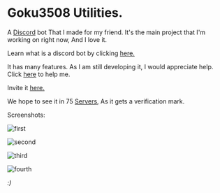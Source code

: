 # Goku3508 Utilities.

A [Discord](https://discord.gg/) bot That I made for my friend. It's the main project that I'm working on right now, And I love it.


Learn what is a discord bot by clicking [here.]()

It has many features. As I am still developing it, I would appreciate help. Click [here](https://dsc.gg/thepiratepast/) to help me.

Invite it [here.](https://discord.com/api/oauth2/authorize?client_id=881785239377178655&permissions=8&scope=bot%20applications.commands)

We hope to see it in 75 [Servers](), As it gets a verification mark.

Screenshots:

![first](https://pastequation922.github.io/PastsProjects/pictures/first.png)

![second](https://pastequation922.github.io/PastsProjects/pictures/second.png)

![third](https://pastequation922.github.io/PastsProjects/pictures/third.png)

![fourth](https://pastequation922.github.io/PastsProjects/pictures/fourth.png)





_:)_

